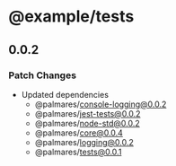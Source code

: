 # @example/tests

## 0.0.2

### Patch Changes

- Updated dependencies
  - @palmares/console-logging@0.0.2
  - @palmares/jest-tests@0.0.2
  - @palmares/node-std@0.0.2
  - @palmares/core@0.0.4
  - @palmares/logging@0.0.2
  - @palmares/tests@0.0.1
